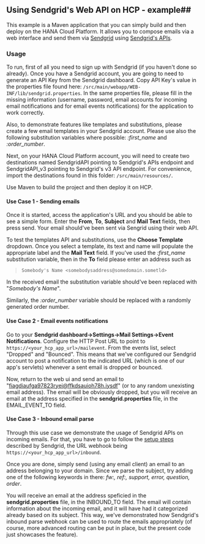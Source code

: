 ## Using Sendgrid's Web API on HCP - example##

This example is a Maven application that you can simply build and then deploy on the HANA Cloud Platform. It allows you to compose emails via a web interface and send them via [Sendgrid](https://sendgrid.com/) using [Sendgrid's APIs](https://sendgrid.com/docs/API_Reference).

### Usage ###

To run, first of all you need to sign up with Sendgrid (if you haven't done so already). Once you have a Sendgrid account, you are going to need to generate an API Key from the Sendgrid dashboard. Copy API Key's value in the properties file found here: `/src/main/webapp/WEB-INF/lib/sendgrid.properties`. In the same properties file, please fill in the missing information (username, password, email accounts for incoming email notifications and for email events notifications) for the application to work correctly.

Also, to demonstrate features like templates and substitutions, please create a few email templates in your Sendgrid account. Please use also the following substitution variables where possible: *:first_name* and *:order_number*.

Next, on your HANA Cloud Platform account, you will need to create two destinations named SendgridAPI pointing to Sendgrid's APIs endpoint and SendgridAPI_v3 pointing to Sendgrid's v3 API endpoint. For convenience, import the destinations found in this folder: `/src/main/resources/`. 

Use Maven to build the project and then deploy it on HCP.

#### Use Case 1 - Sending emails ####
Once it is started, access the application's URL and you should be able to see a simple form. Enter the **From**, **To**, **Subject** and **Mail Text** fields, then press send. Your email should've been sent via Sengrid using their web API.

To test the templates API and substitutions, use the **Choose Template** dropdown. Once you select a template, its text and name will populate the appropriate label and the **Mail Text** field. If you've used the *:first_name* substitution variable, then in the **To** field please enter an address such as 

> `Somebody's Name <somebodysaddress@somedomain.sometld>`

In the received email the substitution variable should've been replaced with "*Somebody's Name*". 

Similarly, the *:order_number* variable should be replaced with a randomly generated order number.

#### Use Case 2 - Email events notifications ####
Go to your **Sendgrid dashboard->Settings->Mail Settings->Event Notifications**. Configure the HTTP Post URL to point to `https://<your_hcp_app_url>/mailevent`. From the events list, select "Dropped" and "Bounced". This means that we've configured our Sendgrid account to post a notification to the indicated URL (which is one of our app's servlets) whenever a sent email is dropped or bounced.

Now, return to the web ui and send an email to "fiagdiaufga97823ryei@ffkdsauioh78h.iysdf" (or to any random unexisting email address). The email will be obviously dropped, but you will receive an email at the address specified in the **sendgrid.properties** file, in the EMAIL_EVENT_TO field.

#### Use Case 3 - Inbound email parse ####
Through this use case we demonstrate the usage of Sendgrid APIs on incoming emails.
For that, you have to go to follow the [setup steps](https://sendgrid.com/docs/API_Reference/Webhooks/parse.html) described by Sendgrid, the URL webhook being `https://<your_hcp_app_url>/inbound`.

Once you are done, simply send (using any email client) an email to an address belonging to your domain. Since we parse the subject, try adding one of the following keywords in there: *fw:, ref:, support, error, question, order*. 

You will receive an email at the address speficied in the **sendgrid.properties** file, in the INBOUND_TO field. The email will contain information about the incoming email, and it will have had it categorized already based on its subject. This way, we've demonstrated how Sendgrid's inbound parse webhook can be used to route the emails appropriately (of course, more advanced routing can be put in place, but the present code just showcases the feature).
